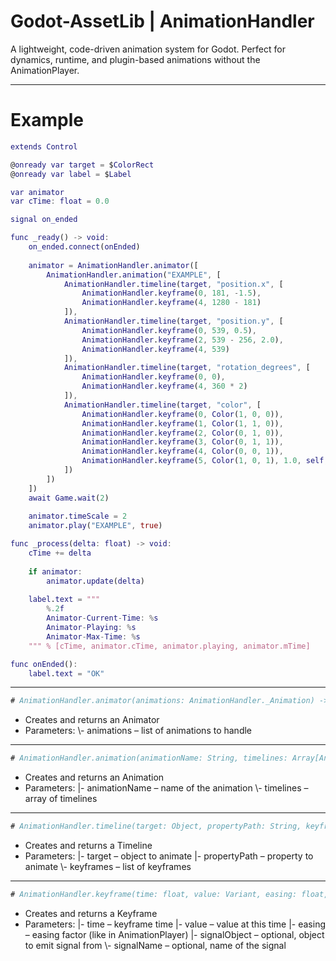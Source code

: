 # Godot-AssetLib | AnimationHandler
A lightweight, code-driven animation system for Godot. Perfect for dynamics, runtime, and plugin-based animations without the AnimationPlayer.

---

# Example

```gd
extends Control

@onready var target = $ColorRect
@onready var label = $Label

var animator
var cTime: float = 0.0

signal on_ended

func _ready() -> void:
	on_ended.connect(onEnded)
	
	animator = AnimationHandler.animator([
		AnimationHandler.animation("EXAMPLE", [
			AnimationHandler.timeline(target, "position.x", [
				AnimationHandler.keyframe(0, 181, -1.5),
				AnimationHandler.keyframe(4, 1280 - 181)
			]),
			AnimationHandler.timeline(target, "position.y", [
				AnimationHandler.keyframe(0, 539, 0.5),
				AnimationHandler.keyframe(2, 539 - 256, 2.0),
				AnimationHandler.keyframe(4, 539)
			]),
			AnimationHandler.timeline(target, "rotation_degrees", [
				AnimationHandler.keyframe(0, 0),
				AnimationHandler.keyframe(4, 360 * 2)
			]),
			AnimationHandler.timeline(target, "color", [
				AnimationHandler.keyframe(0, Color(1, 0, 0)),
				AnimationHandler.keyframe(1, Color(1, 1, 0)),
				AnimationHandler.keyframe(2, Color(0, 1, 0)),
				AnimationHandler.keyframe(3, Color(0, 1, 1)),
				AnimationHandler.keyframe(4, Color(0, 0, 1)),
				AnimationHandler.keyframe(5, Color(1, 0, 1), 1.0, self, "on_ended")
			])
		])
	])
	await Game.wait(2)
	
	animator.timeScale = 2
	animator.play("EXAMPLE", true)

func _process(delta: float) -> void:
	cTime += delta
	
	if animator:
		animator.update(delta)
	
	label.text = """
		%.2f
		Animator-Current-Time: %s
		Animator-Playing: %s
		Animator-Max-Time: %s
	""" % [cTime, animator.cTime, animator.playing, animator.mTime]

func onEnded():
	label.text = "OK"

```

----

```gd
# AnimationHandler.animator(animations: AnimationHandler._Animation) -> AnimationHandler._Animator
```

* Creates and returns an Animator
* Parameters:
\\- animations – list of animations to handle

---

```gd
# AnimationHandler.animation(animationName: String, timelines: Array[AnimationHandler._Timeline]) -> AnimationHandler._Animation
```

* Creates and returns an Animation
* Parameters:
|- animationName – name of the animation
\\- timelines – array of timelines

---

```gd
# AnimationHandler.timeline(target: Object, propertyPath: String, keyframes: AnimationHandler._Keyframes) -> AnimationHandler._Timeline
```

* Creates and returns a Timeline
* Parameters:
|- target – object to animate
|- propertyPath – property to animate
\\- keyframes – list of keyframes

---

```gd
# AnimationHandler.keyframe(time: float, value: Variant, easing: float, signalObject: Object = null, signalName: String = "") -> AnimationHandler._Keyframe
```

* Creates and returns a Keyframe
* Parameters:
|- time – keyframe time
|- value – value at this time
|- easing – easing factor (like in AnimationPlayer)
|- signalObject – optional, object to emit signal from
\\- signalName – optional, name of the signal

